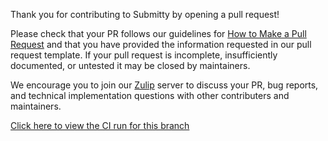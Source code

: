 Thank you for contributing to Submitty by opening a pull request!

Please check that your PR follows our guidelines for [How to Make a Pull Request](https://submitty.org/developer/getting_started/make_a_pull_request) and that you have provided the information requested in our pull request template.  If your pull request is incomplete, insufficiently documented, or untested it may be closed by maintainers.

We encourage you to join our [Zulip](https://submitty.org/index/contact) server to discuss your PR, bug reports, and technical implementation questions with other contributers and maintainers.

[Click here to view the CI run for this branch](CI_URL)
